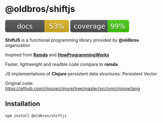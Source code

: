 # @oldbros/shiftjs

![Documented](/docs/coverage.svg "Documented")
![Test Covered](/docs/testCoverage.svg "Test Covered")

**ShiftJS** is a functional programming library provided by **@oldbros** organization

Inspired from [**Ramda**](https://ramdajs.com/) and [**HowProgrammingWorks**](https://github.com/HowProgrammingWorks)

Faster, lightweight and readble code compare to **ramda**

JS implementations of **Clojure** persistent data structures: Persistent Vector.

Original code: https://github.com/clojure/clojure/tree/master/src/jvm/clojure/lang

## Installation

```sh
npm install @oldbros/shiftjs
```
